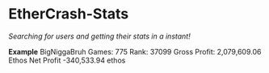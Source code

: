# EtherCrash-Stats
*Searching for users and getting their stats in a instant!*

**Example**
BigNiggaBruh
Games: 775
Rank: 37099
Gross Profit: 2,079,609.06  Ethos
Net Profit  -340,533.94 ethos
